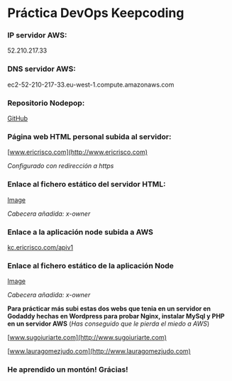 # Práctica DevOps Keepcoding

### IP servidor AWS:
52.210.217.33

### DNS servidor AWS:

ec2-52-210-217-33.eu-west-1.compute.amazonaws.com

### Repositorio Nodepop:
[GitHub](https://github.com/eriscoand/keepcoding_node)

### Página web HTML personal subida al servidor:
[www.ericrisco.com](http://www.ericrisco.com)

*Configurado con redirección a https*

### Enlace al fichero estático del servidor HTML:

[Image](https://www.ericrisco.com/img/profile.min.jpg)

*Cabecera añadida: x-owner*

### Enlace a la aplicación node subida a AWS

[kc.ericrisco.com/apiv1](https://kc.ericrisco.com/apiv1/anuncios)

### Enlace al fichero estático de la aplicación Node

[Image](https://kc.ericrisco.com/images/iphone.jpg)

*Cabecera añadida: x-owner*

**Para prácticar más subi estas dos webs que tenia en un servidor en Godaddy hechas en Wordpress para probar Nginx, instalar MySql y PHP en un servidor AWS** (*Has conseguido que le pierda el miedo a AWS*)

[www.sugoiuriarte.com](http://www.sugoiuriarte.com)

[www.lauragomezjudo.com](http://www.lauragomezjudo.com)

### He aprendido un montón! Grácias!